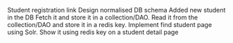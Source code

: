 Student registration link
Design normalised DB schema
Added new student in the DB
Fetch it and store it in a collection/DAO.
Read it from the collection/DAO and store it in a redis key.
Implement find student page using Solr.
Show it using redis key on a student detail page
